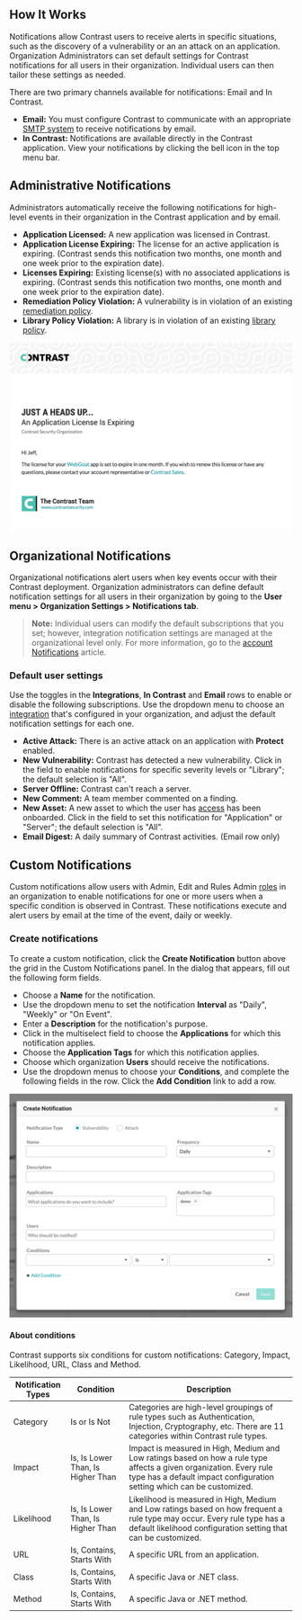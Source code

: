 <!--
title: "Notifications"
description: "Overview of Contrast notifications" 
tags: "Admin organization settings application alerts notifications custom"
-->

## How It Works

Notifications allow Contrast users to receive alerts in specific situations, such as the discovery of a vulnerability or an an attack on an application. Organization Administrators can set default settings for Contrast notifications for all users in their organization. Individual users can then tailor these settings as needed. 

There are two primary channels available for notifications: Email and In Contrast. 

* **Email:** You must configure Contrast to communicate with an appropriate [SMTP system](admin-systemsettings.html#glance) to receive notifications by email. 
* **In Contrast:** Notifications are available directly in the Contrast application. View your notifications by clicking the bell icon in the top menu bar.

## Administrative Notifications

Administrators automatically receive the following notifications for high-level events in their organization in the Contrast application and by email.

* **Application Licensed:** A new application was licensed in Contrast.
* **Application License Expiring:** The license for an active application is expiring. (Contrast sends this notification two months, one month and one week prior to the expiration date).
* **Licenses Expiring:** Existing license(s) with no associated applications is expiring. (Contrast sends this notification two months, one month and one week prior to the expiration date).
* **Remediation Policy Violation:** A vulnerability is in violation of an existing [remediation policy](admin-policymgmt.html#remediate).
* **Library Policy Violation:** A library is in violation of an existing [library policy](admin-policymgmt.html#library).

<a href="assets/images/AdminNotificationEmail.png" rel="lightbox" title="Email notification for administrators"><img class="thumbnail" src="assets/images/AdminNotificationEmail.png"/></a>

## Organizational Notifications

Organizational notifications alert users when key events occur with their Contrast deployment. Organization administrators can define default notification settings for all users in their organization by going to the **User menu > Organization Settings > Notifications tab**. 

> **Note:** Individual users can modify the default subscriptions that you set; however, integration notification settings are managed at the organizational level only. For more information, go to the [account Notifications](user-account.html#user-notify) article.

### Default user settings 

Use the toggles in the **Integrations**, **In Contrast** and **Email** rows to enable or disable the following subscriptions. Use the dropdown menu to choose an [integration](admin-orgintegrations.html) that's configured in your organization, and adjust the default notification settings for each one.

* **Active Attack:** There is an active attack on an application with **Protect** enabled. 
* **New Vulnerability:** Contrast has detected a new vulnerability. Click in the field to enable notifications for specific severity levels or "Library"; the default selection is "All".
* **Server Offline:** Contrast can't reach a server. 
* **New Comment:** A team member commented on a finding. 
* **New Asset:** A new asset to which the user has [access](user-account.html#user-permissions) has been onboarded. Click in the field to set this notification for "Application" or "Server"; the default selection is "All".
* **Email Digest:** A daily summary of Contrast activities. (Email row only)

## Custom Notifications

Custom notifications allow users with Admin, Edit and Rules Admin [roles](admin-manageorgsroleperm.html#roles) in an organization to enable notifications for one or more users when a specific condition is observed in Contrast. These notifications execute and alert users by email at the time of the event, daily or weekly.  

### Create notifications

To create a custom notification, click the **Create Notification** button above the grid in the Custom Notifications panel. In the dialog that appears, fill out the following form fields. 

* Choose a **Name** for the notification. 
* Use the dropdown menu to set the notification **Interval** as "Daily", "Weekly" or "On Event".
* Enter a **Description** for the notification's purpose. 
* Click in the multiselect field to choose the **Applications** for which this notification applies. 
* Choose the **Application Tags** for which this notification applies. 
* Choose which organization **Users** should receive the notifications. 
* Use the dropdown menus to choose your **Conditions**, and complete the following fields in the row. Click the **Add Condition** link to add a row. 

<a href="assets/images/Custom-notification-dialog.png" rel="lightbox" title="Create a custom notification"><img class="thumbnail" src="assets/images/Custom-notification-dialog.png"/></a>

#### About conditions

Contrast supports six conditions for custom notifications: Category, Impact, Likelihood, URL, Class and Method.

| Notification Types | Condition         | Description  |
|--------------------|-------------------|--------------|
| Category           | Is or Is Not      | Categories are high-level groupings of rule types such as Authentication, Injection, Cryptography, etc. There are 11 categories within Contrast rule types.| 
| Impact             | Is, Is Lower Than, Is Higher Than | Impact is measured in High, Medium and Low ratings based on how a rule type affects a given organization. Every rule type has a default impact configuration setting which can be customized. |
| Likelihood         | Is, Is Lower Than, Is Higher Than | Likelihood is measured in High, Medium and Low ratings based on how frequent a rule type may occur. Every rule type has a default likelihood configuration setting that can be customized. | 
| URL                | Is, Contains, Starts With | A specific URL from an application. | 
| Class              | Is, Contains, Starts With | A specific Java or .NET class. | 
| Method             | Is, Contains, Starts With | A specific Java or .NET method. | 

